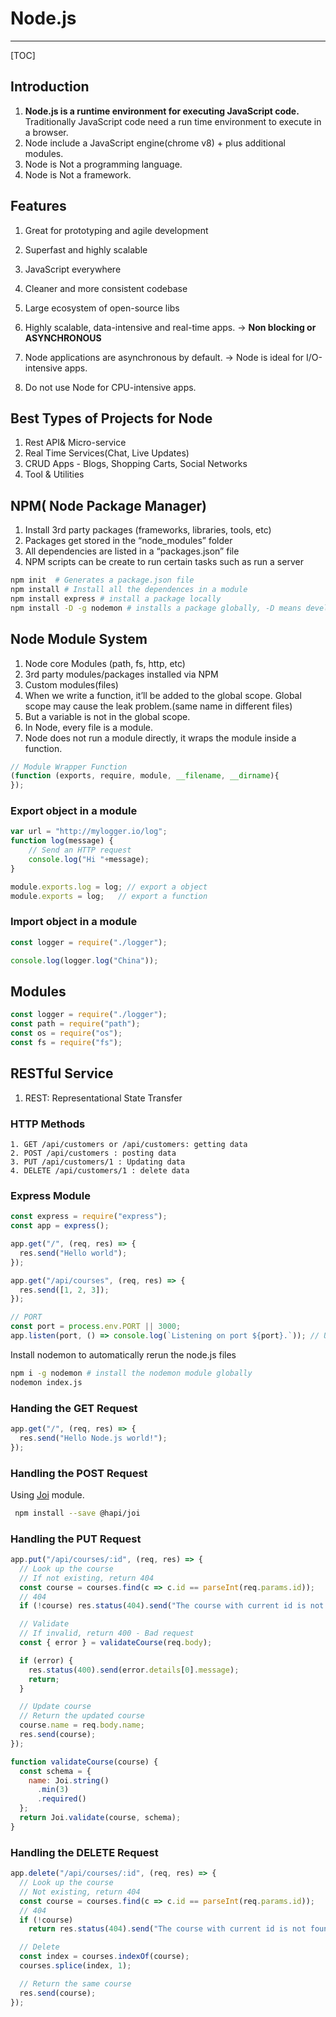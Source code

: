 # Node.js

---

[TOC]

## Introduction

1. **Node.js is a runtime environment for executing JavaScript code.** Traditionally JavaScript code need a run time environment to execute in a browser.
2. Node include a JavaScript engine(chrome v8) + plus additional modules.
3. Node is Not a programming language.
4. Node is Not a framework.

## Features

1. Great for prototyping and agile development

2. Superfast and highly scalable 

3. JavaScript everywhere

4. Cleaner and more consistent codebase

5. Large ecosystem of open-source libs

6. Highly scalable, data-intensive and real-time apps. -> **Non blocking or ASYNCHRONOUS**

7. Node applications are asynchronous by default. -> Node is ideal for I/O-intensive apps.

8. Do not use Node for CPU-intensive apps.

   

## Best Types of Projects for Node

1. Rest API& Micro-service
2. Real Time Services(Chat, Live Updates)
3. CRUD Apps - Blogs, Shopping Carts, Social Networks
4. Tool & Utilities

## NPM( Node Package Manager)

1. Install 3rd party packages (frameworks, libraries, tools, etc)
2. Packages get stored in the “node_modules” folder
3. All dependencies are listed in a “packages.json” file
4. NPM scripts can be create to run  certain tasks such as run a server

````bash
npm init  # Generates a package.json file
npm install # Install all the dependences in a module
npm install express # install a package locally
npm install -D -g nodemon # installs a package globally, -D means development dependence
````



## Node Module System

1. Node core Modules (path, fs, http, etc)
2. 3rd party modules/packages installed via NPM
3. Custom modules(files)
4. When we write a function, it’ll be added to the global scope. Global scope may cause the leak problem.(same name in different files)
5. But a variable is not in the global scope.
6. In Node, every file is a module.
7. Node does not run a module directly, it wraps the module inside a function. 

```js
// Module Wrapper Function
(function (exports, require, module, __filename, __dirname){ 
});
```



### Export object in a module

```js
var url = "http://mylogger.io/log";
function log(message) {
    // Send an HTTP request
    console.log("Hi "+message);
}

module.exports.log = log; // export a object
module.exports = log;   // export a function
```

### Import object in a module

```js
const logger = require("./logger");

console.log(logger.log("China"));
```

## Modules

```js
const logger = require("./logger");
const path = require("path");
const os = require("os");
const fs = require("fs");
```

## RESTful Service

1. REST: Representational State Transfer

### HTTP Methods

	1. GET /api/customers or /api/customers: getting data
 	2. POST /api/customers : posting data
 	3. PUT /api/customers/1 : Updating data
 	4. DELETE /api/customers/1 : delete data

### Express Module

```js
const express = require("express");
const app = express();

app.get("/", (req, res) => {
  res.send("Hello world");
});

app.get("/api/courses", (req, res) => {
  res.send([1, 2, 3]);
});

// PORT
const port = process.env.PORT || 3000;
app.listen(port, () => console.log(`Listening on port ${port}.`)); // Using system environment variable to determine the port.

```

Install nodemon to automatically rerun the node.js files

```bash
npm i -g nodemon # install the nodemon module globally
nodemon index.js
```

### Handing the GET Request

```js
app.get("/", (req, res) => {
  res.send("Hello Node.js world!");
});
```



### Handling the POST Request

Using [Joi](https://www.npmjs.com/package/@hapi/joi) module. 

```bash
 npm install --save @hapi/joi
```

### Handling the PUT Request

```js
app.put("/api/courses/:id", (req, res) => {
  // Look up the course
  // If not existing, return 404
  const course = courses.find(c => c.id == parseInt(req.params.id));
  // 404
  if (!course) res.status(404).send("The course with current id is not found.");

  // Validate
  // If invalid, return 400 - Bad request
  const { error } = validateCourse(req.body);

  if (error) {
    res.status(400).send(error.details[0].message);
    return;
  }

  // Update course
  // Return the updated course
  course.name = req.body.name;
  res.send(course);
});

function validateCourse(course) {
  const schema = {
    name: Joi.string()
      .min(3)
      .required()
  };
  return Joi.validate(course, schema);
}
```



 ### Handling the DELETE Request

```js
app.delete("/api/courses/:id", (req, res) => {
  // Look up the course
  // Not existing, return 404
  const course = courses.find(c => c.id == parseInt(req.params.id));
  // 404
  if (!course)
    return res.status(404).send("The course with current id is not found.");

  // Delete
  const index = courses.indexOf(course);
  courses.splice(index, 1);

  // Return the same course
  res.send(course);
});
```

























